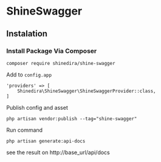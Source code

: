 # ShineSwagger

## Instalation 
### Install Package Via Composer
`composer require shinedira/shine-swagger`

Add to `config.app`
```
'providers' => [
    Shinedira\ShineSwagger\ShineSwaggerProvider::class,
]
```

Publish config and asset
```
php artisan vendor:publish --tag="shine-swagger"
```

Run command
```
php artisan generate:api-docs
```

see the result on http://base_url/api/docs

